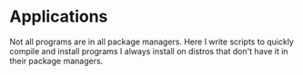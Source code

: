 # Applications

Not all programs are in all package managers. Here I write scripts to quickly compile and install programs I always install on distros that don't have it in their package managers.